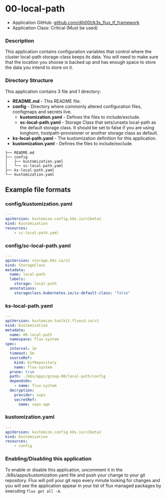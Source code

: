 # 00-local-path

* Application GitHub: [github.com/djh00t/k3s_flux_tf_framework](https://github.com/djh00t/k3s_flux_tf_framework)
* Application Class: Critical (Must be used)

### Description

This application contains configuration variables that control where the cluster local-path storage-class keeps its data. You will need to make sure that the location you shoose is backed up and has enough space to store the data you intend to store on it.

### Directory Structure

This application contains 3 file and 1 directory:

* **README.md** \- This README file\.
* **config** \- Directory where commonly altered configuration files\, configmaps and secrets live\.
    * **kustomization.yaml** \- Defines the files to include/exclude\.
    * **sc-local-path.yaml** \- Storage Class that sets/unsets local\-path as the default storage class\. It should be set to false if you are using longhorn\, hostpath\-provisioner or another storage class as default\.
* **ks-local-path.yaml** \- The kustomization definition for this application\.
* **kustomization.yaml** \- Defines the files to include/exclude\.

```
├── README.md
├── config
│   ├── kustomization.yaml
│   └── sc-local-path.yaml
├── ks-local-path.yaml
└── kustomization.yaml
```

## Example file formats

### config/kustomization.yaml

```yaml
---
apiVersion: kustomize.config.k8s.io/v1beta1
kind: Kustomization
resources:
    - sc-local-path.yaml
```

### config/sc-local-path.yaml

```yaml
---
apiVersion: storage.k8s.io/v1
kind: StorageClass
metadata:
  name: local-path
  labels:
    storage: local-path
  annotations:
    storageclass.kubernetes.io/is-default-class: "false"
```

### ks-local-path.yaml

```yaml
---
apiVersion: kustomize.toolkit.fluxcd.io/v1
kind: Kustomization
metadata:
  name: 00-local-path
  namespace: flux-system
spec:
  interval: 1m
  timeout: 5m
  sourceRef:
    kind: GitRepository
    name: flux-system
  prune: true
  path: ./k8s/apps/group-00/local-path/config
  dependsOn:
    - name: flux-system
  decryption:
    provider: sops
    secretRef:
      name: sops-age
```

### kustomization.yaml

```yaml
---
apiVersion: kustomize.config.k8s.io/v1beta1
kind: Kustomization
resources:
    - config
```

### Enabling/Disabling this application

To enable or disable this application, uncomment it in the ./k8s/apps/kustomization.yaml file and push your change to your git repository. Flux will poll your git repo every minute looking for changes and you will see the application appear in your list of flux managed packages by executing `flux get all -A`.